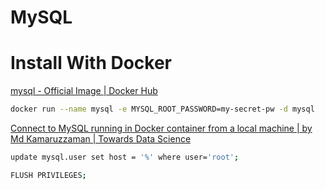 # MySQL

# Install With Docker

[mysql - Official Image | Docker Hub](https://hub.docker.com/_/mysql)

```bash
docker run --name mysql -e MYSQL_ROOT_PASSWORD=my-secret-pw -d mysql
```

[Connect to MySQL running in Docker container from a local machine | by Md Kamaruzzaman | Towards Data Science](https://towardsdatascience.com/connect-to-mysql-running-in-docker-container-from-a-local-machine-6d996c574e55)

```bash
update mysql.user set host = '%' where user='root';

FLUSH PRIVILEGES;
```